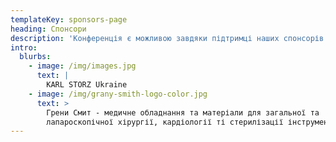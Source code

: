```yaml
---
templateKey: sponsors-page
heading: Спонсори
description: 'Конференція є можливою завдяки підтримці наших спонсорів:'
intro:
  blurbs:
    - image: /img/images.jpg
      text: |
        KARL STORZ Ukraine
    - image: /img/grany-smith-logo-color.jpg
      text: >
        Грени Смит - медичне обладнання та матеріали для загальної та
        лапароскопічної хірургії, кардіології ті стерилізації інструментів.
---
```


